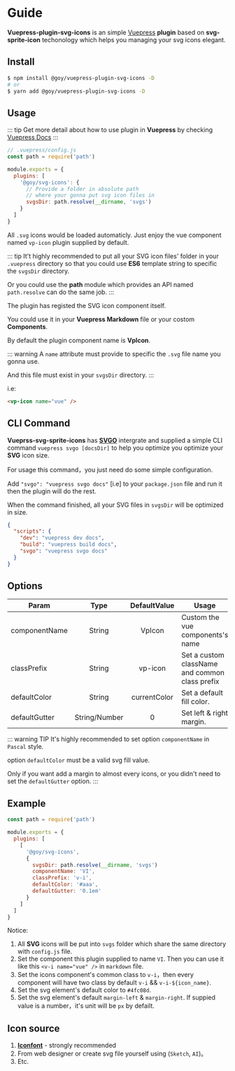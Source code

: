 # Guide

__Vuepress-plugin-svg-icons__ is an simple [Vuepress](https://vuepress.vuejs.org/) __plugin__ based on __svg-sprite-icon__ techonology which helps you managing your svg icons elegant.

## Install

``` bash
$ npm install @goy/vuepress-plugin-svg-icons -D
# or
$ yarn add @goy/vuepress-plugin-svg-icons -D
```

## Usage

::: tip
Get more detail about how to use plugin in __Vuepress__ by checking [Vuepress Docs](https://v1.vuepress.vuejs.org/zh/plugin/using-a-plugin.html)
:::

``` js
// .vuepress/config.js
const path = require('path')

module.exports = {
  plugins: [
    '@goy/svg-icons': {
      // Provide a folder in absolute path
      // where your gonna put svg icon files in
      svgsDir: path.resolve(__dirname, 'svgs')
    }
  ]
}
```
All `.svg` icons would be loaded automaticly.
Just enjoy the vue component named `vp-icon` plugin supplied by default.

::: tip
It't highly recommended to put all your SVG icon files' folder in your `.vuepress` directory so that you could use __ES6__ template string to specific the `svgsDir` directory.

Or you could use the __path__ module which provides an API named `path.resolve` can do the same job.
:::

The plugin has registed the SVG icon component itself.

You could use it in your __Vuepress Markdown__ file or your costom __Components__.

By default the plugin component name is __VpIcon__.

::: warning
A `name` attribute must provide to specific the `.svg` file name you gonna use.

And this file must exist in your `svgsDir` directory.
:::

i.e:

``` markdown
<vp-icon name="vue" />
```

## CLI Command

__Vueprss-svg-sprite-icons__ has __[SVGO](https://github.com/svg/svgo)__ intergrate and supplied a simple CLI command `vuepress svgo [docsDir]` to help you optimize you optimize your __SVG__ icon size.

For usage this command，you just need do some simple configuration.

Add `"svgo": "vuepress svgo docs"` [i.e] to your `package.json` file and run it then the plugin will do the rest.

When the command finished, all your SVG files in `svgsDir` will be optimized in size.

``` json
{
  "scripts": {
    "dev": "vuepress dev docs",
    "build": "vuepress build docs",
    "svgo": "vuepress svgo docs"
  }
}
```

## Options

Param | Type | DefaultValue | Usage
--- | :---: | :---: | ---
componentName | String | VpIcon | Custom the vue components's name
classPrefix | String | vp-icon | Set a custom className and common class prefix
defaultColor | String | currentColor | Set a default fill color.
defaultGutter | String/Number | 0 | Set left & right margin.

::: warning TIP
It's highly recommended to set option `componentName` in `Pascal` style.

option `defaultColor` must be a valid svg fill value.

Only if you want add a margin to almost every icons, or you didn't need to set the `defaultGutter` option.
:::

## Example

``` js
const path = require('path')

module.exports = {
  plugins: [
    [
      '@goy/svg-icons',
      {
        svgsDir: path.resolve(__dirname, 'svgs')
        componentName: 'VI',
        classPrefix: 'v-i',
        defaultColor: '#aaa',
        defaultGutter: '0.1em'
      }
    ]
  ]
}
```

Notice:
1. All __SVG__ icons will be put into `svgs` folder which share the same directory with `config.js` file.
2. Set the component this plugin supplied to name `VI`. Then you can use it like this `<v-i name="vue" />` in `markdown` file.
3. Set the icons component's common class to `v-i`，then every component will have two class by default `v-i` && `v-i-${icon_name}`.
4. Set the svg element's default color to `#4fc08d`.
5. Set the svg element's default `margin-left` & `margin-right`. If suppied value is  a number，it's unit will be `px` by defailt.

## Icon source

1. __[Iconfont](https://www.iconfont.cn/collections/index)__ - strongly recommended
2. From web designer or create svg file yourself using (`Sketch`, `AI`)。
3. Etc.
